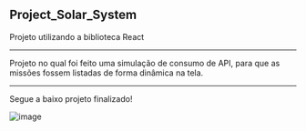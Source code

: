 ## Project_Solar_System

Projeto utilizando a biblioteca React 

<hr>

Projeto no qual foi feito uma simulação de consumo de API, para que as missões fossem listadas de forma dinâmica na tela.


<hr>


Segue a baixo projeto finalizado!

![image](https://user-images.githubusercontent.com/114318366/219874592-a9bad204-5257-4d0f-aee4-26b4186bc96b.png)

